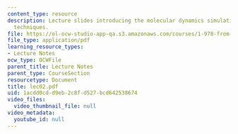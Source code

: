 ```yaml
---
content_type: resource
description: Lecture slides introducing the molecular dynamics simulation and numerical
  techniques.
file: https://ol-ocw-studio-app-qa.s3.amazonaws.com/courses/1-978-from-nano-to-macro-introduction-to-atomistic-modeling-techniques-january-iap-2007/1acdd0cdd9eb2c8fd527bcd642538674_lec02.pdf
file_type: application/pdf
learning_resource_types:
- Lecture Notes
ocw_type: OCWFile
parent_title: Lecture Notes
parent_type: CourseSection
resourcetype: Document
title: lec02.pdf
uid: 1acdd0cd-d9eb-2c8f-d527-bcd642538674
video_files:
  video_thumbnail_file: null
video_metadata:
  youtube_id: null
---
```

